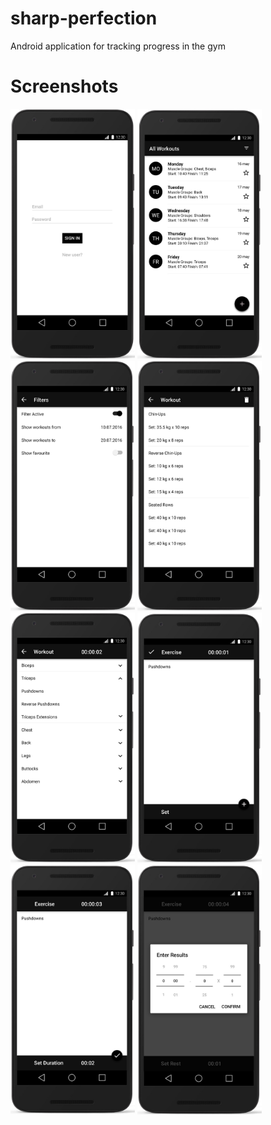 # sharp-perfection
Android application for tracking progress in the gym

# Screenshots
<img src="/screenshots/00_sign_in.jpg?raw=true" alt="alt text" width="199" height="400">
<img src="/screenshots/02_main.jpg?raw=true" alt="alt text" width="199" height="400">
<img src="/screenshots/03_filters.jpg?raw=true" alt="alt text" width="199" height="400">
<img src="/screenshots/04_view.jpg?raw=true" alt="alt text" width="199" height="400">
<img src="/screenshots/05_choose_exercise.jpg?raw=true" alt="alt text" width="199" height="400">
<img src="/screenshots/06_start_set.jpg?raw=true" alt="alt text" width="199" height="400">
<img src="/screenshots/07_finish_set.jpg?raw=true" alt="alt text" width="199" height="400">
<img src="/screenshots/08_accept_set.jpg?raw=true" alt="alt text" width="199" height="400">



